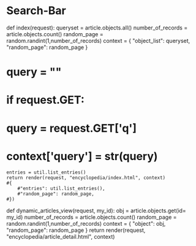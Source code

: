 # Search-Bar

def index(request):
    queryset = article.objects.all()
    number_of_records = article.objects.count()
    random_page = random.randint(1,number_of_records)
    context = {
        "object_list": queryset,
        "random_page": random_page
    }

#    query = ""
#    if request.GET:
#        query = request.GET['q']
#        context['query'] = str(query)


    entries = util.list_entries()
    return render(request, "encyclopedia/index.html", context)
    #{
        #"entries": util.list_entries(),
        #"random_page": random_page,
    #})
def dynamic_articles_view(request, my_id):
    obj = article.objects.get(id= my_id)
    number_of_records = article.objects.count()
    random_page = random.randint(1,number_of_records)
    context = {
        "object": obj,
        "random_page": random_page
    }
    return render(request, "encyclopedia/article_detail.html", context)
